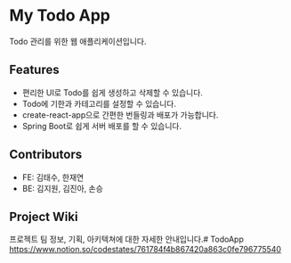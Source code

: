 # My Todo App

Todo 관리를 위한 웹 애플리케이션입니다.

## Features

- 편리한 UI로 Todo를 쉽게 생성하고 삭제할 수 있습니다.
- Todo에 기한과 카테고리를 설정할 수 있습니다.
- create-react-app으로 간편한 번들링과 배포가 가능합니다.
- Spring Boot로 쉽게 서버 배포를 할 수 있습니다.

## Contributors

- FE: 김태수, 한재연
- BE: 김지원, 김진아, 손승

## Project Wiki

프로젝트 팀 정보, 기획, 아키텍쳐에 대한 자세한 안내입니다.# TodoApp
https://www.notion.so/codestates/761784f4b867420a863c0fe796775540
